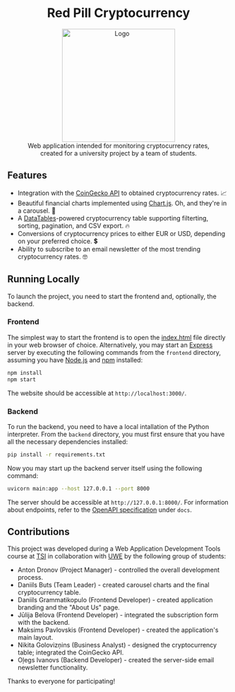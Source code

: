 <div align="center">
  <h1>Red Pill Cryptocurrency</h1>
  <img src="https://github.com/Red-Pill-TSI/red-pill-cryptocurrency/assets/37586652/0650a31b-a42e-4c35-8a91-e9a19d7c86af" width="256" alt="Logo">
  <div>Web application intended for monitoring cryptocurrency rates,</div>
  <div>created for a university project by a team of students.</div>
</div>

## Features

* Integration with the [CoinGecko API](https://www.coingecko.com/) to obtained cryptocurrency rates. 📈
* Beautiful financial charts implemented using [Chart.js](https://www.chartjs.org/). Oh, and they're in a carousel. 🚀
* A [DataTables](https://datatables.net/)-powered cryptocurrency table supporting filterting, sorting, pagination, and CSV export. 🔥
* Conversions of cryptocurrency prices to either EUR or USD, depending on your preferred choice. 💲
* Ability to subscribe to an email newsletter of the most trending cryptocurrency rates. 🤓

## Running Locally

To launch the project, you need to start the frontend and, optionally, the backend.

### Frontend

The simplest way to start the frontend is to open the [index.html](https://github.com/Red-Pill-TSI/red-pill-cryptocurrency/blob/main/frontend/static/index.html)
file directly in your web browser of choice. Alternatively, you may start an [Express](https://expressjs.com/) server by executing the following commands from the
`frontend` directory, assuming you have [Node.js](https://nodejs.org/en) and [npm](https://www.npmjs.com/) installed:

```sh
npm install
npm start
```

The website should be accessible at `http://localhost:3000/`.

### Backend

To run the backend, you need to have a local intallation of the Python interpreter. From the `backend` directory, you
must first ensure that you have all the necessary dependencies installed:

```sh
pip install -r requirements.txt
```

Now you may start up the backend server itself using the following command:

```sh
uvicorn main:app --host 127.0.0.1 --port 8000
```

The server should be accessible at `http://127.0.0.1:8000/`. For information about endpoints, refer to the [OpenAPI
specification](https://github.com/Red-Pill-TSI/red-pill-cryptocurrency/blob/main/docs/red-pill-cryptocurrency-1.0.0.yaml)
under `docs`.

## Contributions

This project was developed during a Web Application Development Tools course at [TSI](https://tsi.lv/) in collaboration
with [UWE](https://newmy.uwe.ac.uk/) by the following group of students:

* Anton Dronov (Project Manager) - controlled the overall development process.
* Daniils Buts (Team Leader) - created carousel charts and the final cryptocurrency table.
* Daniils Grammatikopulo (Frontend Developer) - created application branding and the "About Us" page.
* Jūlija Belova (Frontend Developer) - integrated the subscription form with the backend.
* Maksims Pavlovskis (Frontend Developer) - created the application's main layout.
* Nikita Golovizņins (Business Analyst) - designed the cryptocurrency table; integrated the CoinGecko API. 
* Oļegs Ivanovs (Backend Developer) - created the server-side email newsletter functionality.

Thanks to everyone for participating!
